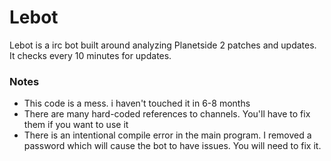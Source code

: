 # Lebot

Lebot is a irc bot built around analyzing Planetside 2 patches and updates.  It checks every 10 minutes for updates.  




### Notes
* This code is a mess.  i haven't touched it in 6-8 months
* There are many hard-coded references to channels. You'll have to fix them if you want to use it
* There is an intentional compile error in the main program.  I removed a password which will cause the bot to have issues.  You will need to fix it.  
